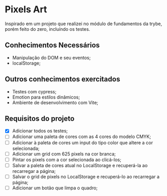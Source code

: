 # Pixels Art
Inspirado em um projeto que realizei no módulo de fundamentos da trybe, porém feito do zero, incluíndo os testes.

## Conhecimentos Necessários
- Manipulação do DOM e seu eventos;
- localStorage;

## Outros conhecimentos exercitados
- Testes com cypress;
- Emotion para estilos dinâmicos;
- Ambiente de desenvolvimento com Vite;

## Requisitos do projeto
- [x] Adicionar todos os testes;
- [ ] Adicionar uma paleta de cores com as 4 cores do modelo CMYK;
- [ ] Adicionar à paleta de cores um input do tipo color que altere a cor selecionada;
- [ ] Adicionar um grid com 625 pixels na cor branca;
- [ ] Pintar os pixels com a cor selecionada ao clicá-los;
- [ ] Salvar a paleta de cores atual no LocalStorage e recuperá-la ao recarregar a página;
- [ ] Salvar o grid de pixels no LocalStorage e recuperá-lo ao recarregar a página;
- [ ] Adicionar um botão que limpa o quadro;